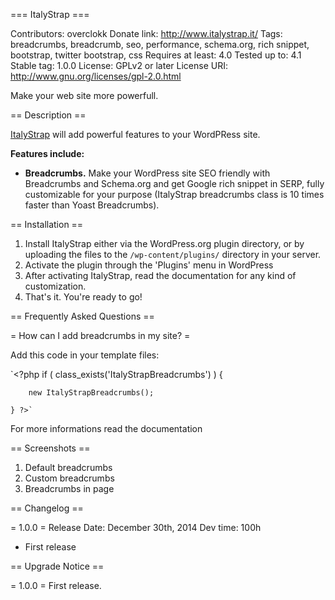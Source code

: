 === ItalyStrap ===

Contributors: overclokk
Donate link: http://www.italystrap.it/
Tags: breadcrumbs, breadcrumb, seo, performance, schema.org, rich snippet, bootstrap, twitter bootstrap, css
Requires at least: 4.0
Tested up to: 4.1
Stable tag: 1.0.0
License: GPLv2 or later
License URI: http://www.gnu.org/licenses/gpl-2.0.html

Make your web site more powerfull.

== Description ==

[ItalyStrap](http://www.italystrap.it/) will add powerful features to your WordPRess site.

**Features include:**

* **Breadcrumbs.** Make your WordPress site SEO friendly with Breadcrumbs and Schema.org and get Google rich snippet in SERP, fully customizable for your purpose (ItalyStrap breadcrumbs class is 10 times faster than Yoast Breadcrumbs).

== Installation ==

1. Install ItalyStrap either via the WordPress.org plugin directory, or by uploading the files to the `/wp-content/plugins/` directory in your server.
2. Activate the plugin through the 'Plugins' menu in WordPress
3. After activating ItalyStrap, read the documentation for any kind of customization.
6. That's it.  You're ready to go!

== Frequently Asked Questions ==

= How can I add breadcrumbs in my site? =

Add this code in your template files:

`<?php if ( class_exists('ItalyStrapBreadcrumbs') ) {
	
		new ItalyStrapBreadcrumbs();
	
	} ?>`
	
For more informations read the documentation

== Screenshots ==

1. Default breadcrumbs
2. Custom breadcrumbs
3. Breadcrumbs in page

== Changelog ==

= 1.0.0 =
Release Date: December 30th, 2014
Dev time: 100h
* First release

== Upgrade Notice ==

= 1.0.0 =
First release.